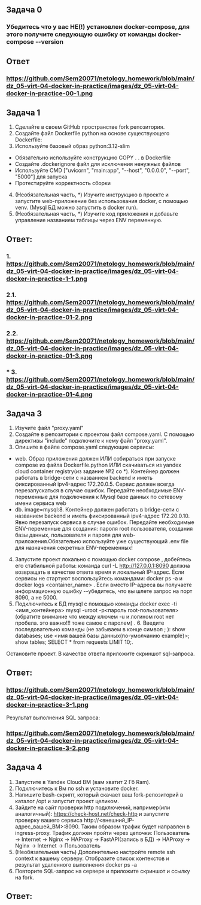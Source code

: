 ## Задача 0
### Убедитесь что у вас НЕ(!) установлен docker-compose, для этого получите следующую ошибку от команды docker-compose --version

## Ответ
### https://github.com/Sem20071/netology_homework/blob/main/dz_05-virt-04-docker-in-practice/images/dz_05-virt-04-docker-in-practice-00-1.png

## Задача 1
1. Сделайте в своем GitHub пространстве fork репозитория.
2. Создайте файл Dockerfile.python на основе существующего Dockerfile:
3. Используйте базовый образ python:3.12-slim
* Обязательно используйте конструкцию COPY . . в Dockerfile
* Создайте .dockerignore файл для исключения ненужных файлов
* Используйте CMD ["uvicorn", "main:app", "--host", "0.0.0.0", "--port", "5000"] для запуска
* Протестируйте корректность сборки
4. (Необязательная часть, *) Изучите инструкцию в проекте и запустите web-приложение без использования docker, с помощью venv. (Mysql БД можно запустить в docker run).
5. (Необязательная часть, *) Изучите код приложения и добавьте управление названием таблицы через ENV переменную.

## Ответ: 
### 1. https://github.com/Sem20071/netology_homework/blob/main/dz_05-virt-04-docker-in-practice/images/dz_05-virt-04-docker-in-practice-1-1.png
### 2.1. https://github.com/Sem20071/netology_homework/blob/main/dz_05-virt-04-docker-in-practice/images/dz_05-virt-04-docker-in-practice-01-2.png
### 2.2. https://github.com/Sem20071/netology_homework/blob/main/dz_05-virt-04-docker-in-practice/images/dz_05-virt-04-docker-in-practice-01-3.png
### * 3. https://github.com/Sem20071/netology_homework/blob/main/dz_05-virt-04-docker-in-practice/images/dz_05-virt-04-docker-in-practice-01-4.png
 

## Задача 3
1. Изучите файл "proxy.yaml"
2. Создайте в репозитории с проектом файл compose.yaml. С помощью директивы "include" подключите к нему файл "proxy.yaml".
3. Опишите в файле compose.yaml следующие сервисы:
* web. Образ приложения должен ИЛИ собираться при запуске compose из файла Dockerfile.python ИЛИ скачиваться из yandex cloud container registry(из задание №2 со *). Контейнер должен работать в bridge-сети с названием backend и иметь фиксированный ipv4-адрес 172.20.0.5. Сервис должен всегда перезапускаться в случае ошибок. Передайте необходимые ENV-переменные для подключения к Mysql базе данных по сетевому имени сервиса web
* db. image=mysql:8. Контейнер должен работать в bridge-сети с названием backend и иметь фиксированный ipv4-адрес 172.20.0.10. Явно перезапуск сервиса в случае ошибок. Передайте необходимые ENV-переменные для создания: пароля root пользователя, создания базы данных, пользователя и пароля для web-приложения.Обязательно используйте уже существующий .env file для назначения секретных ENV-переменных!
4. Запустите проект локально с помощью docker compose , добейтесь его стабильной работы: команда curl -L http://127.0.0.1:8090 должна возвращать в качестве ответа время и локальный IP-адрес. Если сервисы не стартуют воспользуйтесь командами: docker ps -a  и docker logs <container_name> . Если вместо IP-адреса вы получаете информационную ошибку --убедитесь, что вы шлете запрос на порт 8090, а не 5000.
5. Подключитесь к БД mysql с помощью команды docker exec -ti <имя_контейнера> mysql -uroot -p<пароль root-пользователя>(обратите внимание что между ключем -u и логином root нет пробела. это важно!!! тоже самое с паролем) . 6. Введите последовательно команды (не забываем в конце символ ; ): show databases; use <имя вашей базы данных(по-умолчанию example)>; show tables; SELECT * from requests LIMIT 10;.

Остановите проект. В качестве ответа приложите скриншот sql-запроса.

## Ответ: 
### https://github.com/Sem20071/netology_homework/blob/main/dz_05-virt-04-docker-in-practice/images/dz_05-virt-04-docker-in-practice-3-1.png

Результат выполнения SQL запроса:
### https://github.com/Sem20071/netology_homework/blob/main/dz_05-virt-04-docker-in-practice/images/dz_05-virt-04-docker-in-practice-3-2.png

## Задача 4
1. Запустите в Yandex Cloud ВМ (вам хватит 2 Гб Ram).
2. Подключитесь к Вм по ssh и установите docker.
3. Напишите bash-скрипт, который скачает ваш fork-репозиторий в каталог /opt и запустит проект целиком.
4. Зайдите на сайт проверки http подключений, например(или аналогичный): https://check-host.net/check-http и запустите проверку вашего сервиса http://<внешний_IP-адрес_вашей_ВМ>:8090. Таким образом трафик будет направлен в ingress-proxy. Трафик должен пройти через цепочки: Пользователь → Internet → Nginx → HAProxy → FastAPI(запись в БД) → HAProxy → Nginx → Internet → Пользователь
5. (Необязательная часть) Дополнительно настройте remote ssh context к вашему серверу. Отобразите список контекстов и результат удаленного выполнения docker ps -a
6. Повторите SQL-запрос на сервере и приложите скриншот и ссылку на fork.

## Ответ: 

